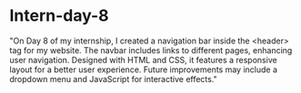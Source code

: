 # Intern-day-8
"On Day 8 of my internship, I created a navigation bar inside the &lt;header> tag for my website. The navbar includes links to different pages, enhancing user navigation. Designed with HTML and CSS, it features a responsive layout for a better user experience. Future improvements may include a dropdown menu and JavaScript for interactive effects."
